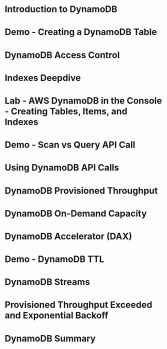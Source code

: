 # Introduction to DynamoDB

# Demo - Creating a DynamoDB Table

# DynamoDB Access Control

# Indexes Deepdive

# Lab - AWS DynamoDB in the Console - Creating Tables, Items, and Indexes

# Demo - Scan vs Query API Call

# Using DynamoDB API Calls

# DynamoDB Provisioned Throughput

# DynamoDB On-Demand Capacity

# DynamoDB Accelerator (DAX)

# Demo - DynamoDB TTL

# DynamoDB Streams

# Provisioned Throughput Exceeded and Exponential Backoff

# DynamoDB Summary